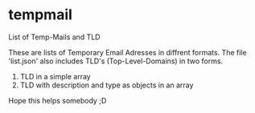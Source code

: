 # tempmail
List of Temp-Mails and TLD

These are lists of Temporary Email Adresses in diffrent formats.
The file 'list.json' also includes TLD's (Top-Level-Domains) in two forms.
  1. TLD in a simple array
  2. TLD with description and type as objects in an array

Hope this helps somebody ;D
